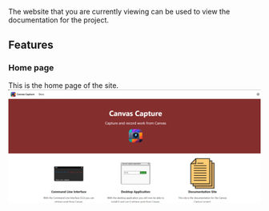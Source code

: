 The website that you are currently viewing can be used to view the documentation for the project.

## Features
### Home page
This is the home page of the site.
![img.png](img.png)